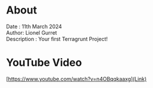 # About
Date : 11th March 2024  
Author: Lionel Gurret  
Description : Your first Terragrunt Project!  
# YouTube Video
[https://www.youtube.com/watch?v=n4OBqqkaaxg](Link)